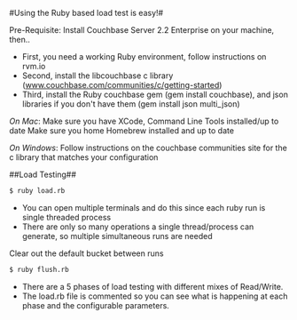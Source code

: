 #Using the Ruby based load test is easy!#

Pre-Requisite: Install Couchbase Server 2.2 Enterprise on your machine, then.. 

* First, you need a working Ruby environment, follow instructions on rvm.io
* Second, install the libcouchbase c library (www.couchbase.com/communities/c/getting-started)
* Third, install the Ruby couchbase gem (gem install couchbase), and json libraries if you don't have them (gem install json multi_json)

*On Mac*:
  Make sure you have XCode, Command Line Tools installed/up to date
  Make sure you home Homebrew installed and up to date
  
*On Windows*:
  Follow instructions on the couchbase communities site for the c library that matches your configuration
  
  
##Load Testing##

```bash
$ ruby load.rb
```

* You can open multiple terminals and do this since each ruby run is single threaded process
* There are only so many operations a single thread/process can generate, so multiple simultaneous runs are needed

Clear out the default bucket between runs

```bash
$ ruby flush.rb
```

* There are a 5 phases of load testing with different mixes of Read/Write. 
* The load.rb file is commented so you can see what is happening
at each phase and the configurable parameters.
  